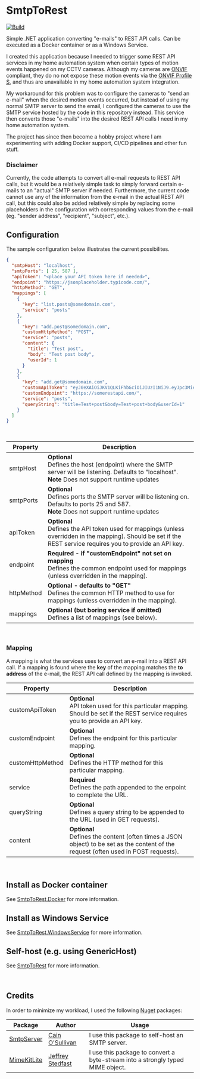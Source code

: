 # SmtpToRest
[![Build](https://github.com/nicolaihenriksen/SmtpToRestService/actions/workflows/build_workflow.yml/badge.svg)](https://github.com/nicolaihenriksen/SmtpToRestService/actions/workflows/build_workflow.yml)

Simple .NET application converting "e-mails" to REST API calls. Can be executed as a Docker container or as a Windows Service.

I created this application because I needed to trigger some REST API services in my home automation system when certain types of motion events happened on my CCTV cameras. Although my cameras are [ONVIF](https://www.onvif.org/) compliant, they do no not expose these motion events via the [ONVIF Profile S](https://www.onvif.org/profiles/profile-s/), and thus are unavailable in my home automation system integration.

My workaround for this problem was to configure the cameras to "send an e-mail" when the desired motion events occurred, but instead of using my normal SMTP server to send the email, I configured the cameras to use the SMTP service hosted by the code in this repository instead. This service then converts those "e-mails" into the desired REST API calls I need in my home automation system.

The project has since then become a hobby project where I am experimenting with adding Docker support, CI/CD pipelines and other fun stuff.

### Disclaimer
Currently, the code attempts to convert all e-mail requests to REST API calls, but it would be a relatively simple task to simply forward certain e-mails to an "actual" SMTP server if needed. Furthermore, the current code cannot use any of the information from the e-mail in the actual REST API call, but this could also be added relatively simple by replacing some placeholders in the configuration with corresponding values from the e-mail (eg. "sender address", "recipient", "subject", etc.).

## Configuration
The sample configuration below illustrates the current possibilites.

```json
{
  "smtpHost": "localhost",
  "smtpPorts": [ 25, 587 ],
  "apiToken": "<place your API token here if needed>",
  "endpoint": "https://jsonplaceholder.typicode.com/",
  "httpMethod": "GET",
  "mappings": [
    {
      "key": "list.posts@somedomain.com",
      "service": "posts"
    },
    {
      "key": "add.post@somedomain.com",
      "customHttpMethod": "POST",
      "service": "posts",
      "content": {
        "title": "Test post",
        "body": "Test post body",
        "userId": 1
      }
    },
    {
      "key": "add.get@somedomain.com",
      "customApiToken": "eyJ0eXAiOiJKV1QLKiFhbGciOiJIUzI1NiJ9.eyJpc3MieJoLYjY0ZTZkMThh...<cutoff>",
      "customEndpoint": "https://somerestapi.com/",
      "service": "posts",
      "queryString": "title=Test+post&body=Test+post+body&userId=1"
    }
  ]
}
```
<br />

| Property | Description |
| --- | --- |
|smtpHost|<b>Optional</b><br />Defines the host (endpoint) where the SMTP server will be listening. Defaults to "localhost".</b><br /><b>Note</b> Does not support runtime updates|
|smtpPorts|<b>Optional</b><br />Defines ports the SMTP server will be listening on. Defaults to ports 25 and 587.</b><br /><b>Note</b> Does not support runtime updates|
|apiToken|<b>Optional</b><br />Defines the API token used for mappings (unless overridden in the mapping). Should be set if the REST service requires you to provide an API key.|
|endpoint|<b>Required - if "customEndpoint" not set on mapping</b><br />Defines the common endpoint used for mappings (unless overridden in the mapping).|
|httpMethod|<b>Optional - defaults to "GET"</b><br />Defines the common HTTP method to use for mappings (unless overridden in the mapping).|
|mappings|<b>Optional (but boring service if omitted)</b><br />Defines a list of mappings (see below).|

<br />

### Mapping
A mapping is what the services uses to convert an e-mail into a REST API call. If a mapping is found where the <b>key</b> of the mapping matches the <b>to address</b> of the e-mail, the REST API call defined by the mapping is invoked.

| Property | Description |
| --- | --- |
|customApiToken|<b>Optional</b><br />API token used for this particular mapping. Should be set if the REST service requires you to provide an API key.|
|customEndpoint|<b>Optional</b><br />Defines the endpoint for this particular mapping.|
|customHttpMethod|<b>Optional</b><br />Defines the HTTP method for this particular mapping.|
|service|<b>Required</b><br />Defines the path appended to the enpoint to complete the URL.
|queryString|<b>Optional</b><br />Defines a query string to be appended to the URL (used in GET requests).|
|content|<b>Optional</b><br />Defines the content (often times a JSON object) to be set as the content of the request (often used in POST requests).|

<br />

## Install as Docker container
See [SmtpToRest.Docker](SmtpToRest.Docker/README.md) for more information.

## Install as Windows Service
See [SmtpToRest.WindowsService](SmtpToRest.WindowsService/README.md) for more information.

## Self-host (e.g. using GenericHost)
See [SmtpToRest](SmtpToRest/README.md) for more information.

<br />

## Credits
In order to minimize my workload, I used the following [Nuget](https://www.nuget.org/) packages:

| Package | Author | Usage |
| --- | --- | --- |
|[SmtpServer](https://www.nuget.org/packages/SmtpServer/) | [Cain O'Sullivan](https://github.com/cosullivan) | I use this package to self-host an SMTP server. |
|[MimeKitLite](https://www.nuget.org/packages/MimeKitLite/) | [Jeffrey Stedfast](https://github.com/jstedfast) | I use this package to convert a byte-stream into a strongly typed MIME object.|